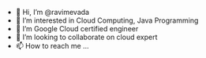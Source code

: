 - 👋 Hi, I’m @ravimevada
- 👀 I’m interested in Cloud Computing, Java Programming
- 🌱 I’m Google Cloud certified engineer
- 💞️ I’m looking to collaborate on cloud expert
- 📫 How to reach me ...

<!---
ravimevada/ravimevada is a ✨ special ✨ repository because its `README.md` (this file) appears on your GitHub profile.
You can click the Preview link to take a look at your changes.
--->
